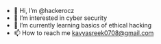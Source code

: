- 👋 Hi, I’m @hackerocz
- 👀 I’m interested in cyber security
- 🌱 I’m currently learning basics of ethical hacking
- 📫 How to reach me kavyasreek0708@gmail.com

<!---
hackerocz/hackerocz is a ✨ special ✨ repository because its `README.md` (this file) appears on your GitHub profile.
You can click the Preview link to take a look at your changes.
--->
